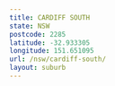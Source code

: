 ```yaml
---
title: CARDIFF SOUTH
state: NSW
postcode: 2285
latitude: -32.933305
longitude: 151.651095
url: /nsw/cardiff-south/
layout: suburb
---
```

